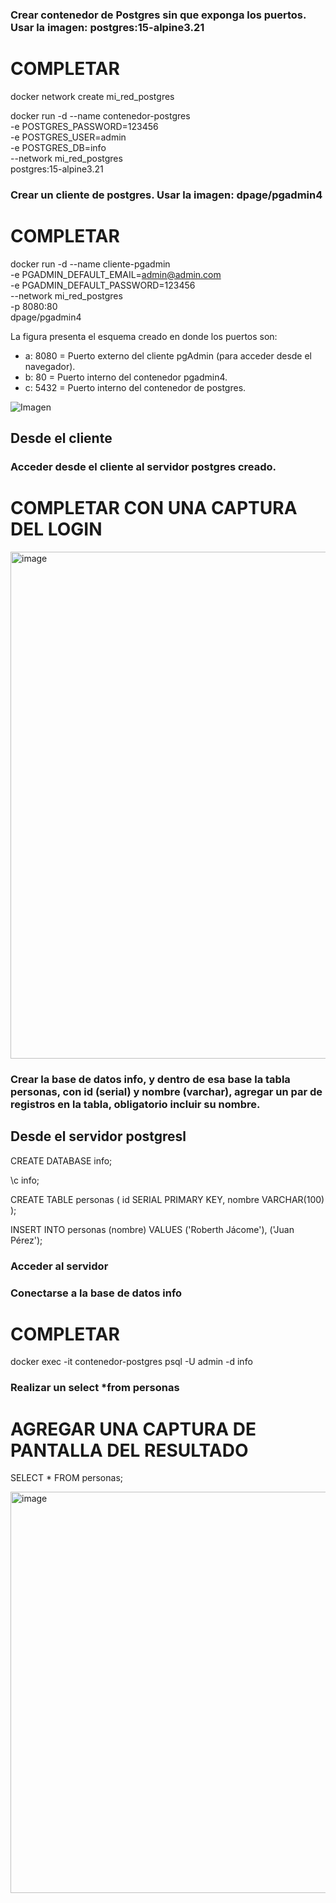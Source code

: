 ### Crear contenedor de Postgres sin que exponga los puertos. Usar la imagen: postgres:15-alpine3.21
# COMPLETAR
docker network create mi_red_postgres

docker run -d --name contenedor-postgres \
-e POSTGRES_PASSWORD=123456 \
-e POSTGRES_USER=admin \
-e POSTGRES_DB=info \
--network mi_red_postgres \
postgres:15-alpine3.21

### Crear un cliente de postgres. Usar la imagen: dpage/pgadmin4

# COMPLETAR
docker run -d --name cliente-pgadmin \
-e PGADMIN_DEFAULT_EMAIL=admin@admin.com \
-e PGADMIN_DEFAULT_PASSWORD=123456 \
--network mi_red_postgres \
-p 8080:80 \
dpage/pgadmin4

La figura presenta el esquema creado en donde los puertos son:

- a: 8080 = Puerto externo del cliente pgAdmin (para acceder desde el navegador).
- b: 80 = Puerto interno del contenedor pgadmin4.
- c: 5432 = Puerto interno del contenedor de postgres.

![Imagen](esquema-2-ejercicio.PNG)

## Desde el cliente
### Acceder desde el cliente al servidor postgres creado.
# COMPLETAR CON UNA CAPTURA DEL LOGIN
<img width="1912" height="811" alt="image" src="https://github.com/user-attachments/assets/54d09fa3-7c35-4bdf-b254-5a4c9f24547b" />


### Crear la base de datos info, y dentro de esa base la tabla personas, con id (serial) y nombre (varchar), agregar un par de registros en la tabla, obligatorio incluir su nombre.

## Desde el servidor postgresl
CREATE DATABASE info;

\c info;

CREATE TABLE personas (
    id SERIAL PRIMARY KEY,
    nombre VARCHAR(100)
);

INSERT INTO personas (nombre) VALUES
('Roberth Jácome'),
('Juan Pérez');

### Acceder al servidor

### Conectarse a la base de datos info
# COMPLETAR
docker exec -it contenedor-postgres psql -U admin -d info

### Realizar un select *from personas
# AGREGAR UNA CAPTURA DE PANTALLA DEL RESULTADO
SELECT * FROM personas;

<img width="971" height="642" alt="image" src="https://github.com/user-attachments/assets/651d8440-49a6-4b71-96b0-ee4815a811d4" />

